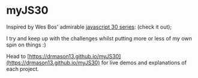 # myJS30
Inspired by Wes Bos' admirable [javascript 30 series](https://javascript30.com/): (check it out);

I try and keep up with the challenges whilst putting more or less of my own spin on things :)

Head to [https://drmason13.github.io/myJS30](https://drmason13.github.io/myJS30) for live demos and explanations of each project.
